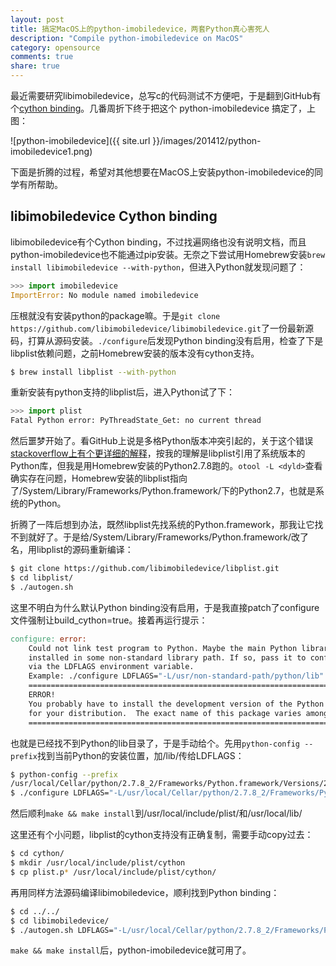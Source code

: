```yaml
---
layout: post
title: 搞定MacOS上的python-imobiledevice，两套Python真心害死人
description: "Compile python-imobiledevice on MacOS"
category: opensource
comments: true
share: true
---
```


最近需要研究libimobiledevice，总写c的代码测试不方便吧，于是翻到GitHub有个[cython binding](https://github.com/libimobiledevice/libimobiledevice/tree/master/cython)。几番周折下终于把这个 python-imobiledevice 搞定了，上图：

![python-imobiledevice]({{ site.url }}/images/201412/python-imobiledevice1.png)

下面是折腾的过程，希望对其他想要在MacOS上安装python-imobiledevice的同学有所帮助。

## libimobiledevice Cython binding

libimobiledevice有个Cython binding，不过找遍网络也没有说明文档，而且python-imobiledevice也不能通过pip安装。无奈之下尝试用Homebrew安装`brew install libimobiledevice --with-python`，但进入Python就发现问题了：

~~~python
>>> import imobiledevice
ImportError: No module named imobiledevice
~~~

压根就没有安装python的package嘛。于是`git clone https://github.com/libimobiledevice/libimobiledevice.git`了一份最新源码，打算从源码安装。`./configure`后发现Python binding没有启用，检查了下是libplist依赖问题，之前Homebrew安装的版本没有cython支持。

~~~sh
$ brew install libplist --with-python
~~~

重新安装有python支持的libplist后，进入Python试了下：

~~~python
>>> import plist
Fatal Python error: PyThreadState_Get: no current thread
~~~

然后噩梦开始了。看GitHub上说是多格Python版本冲突引起的，关于这个错误[stackoverflow上有个更详细的解释](http://stackoverflow.com/questions/15678153/homebrew-python-on-mac-os-x-10-8-fatal-python-error-pythreadstate-get-no-cu)，按我的理解是libplist引用了系统版本的Python库，但我是用Homebrew安装的Python2.7.8跑的。`otool -L <dyld>`查看确实存在问题，Homebrew安装的libplist指向了/System/Library/Frameworks/Python.framework/下的Python2.7，也就是系统的Python。

折腾了一阵后想到办法，既然libplist先找系统的Python.framework，那我让它找不到就好了。于是给/System/Library/Frameworks/Python.framework/改了名，用libplist的源码重新编译：

~~~sh
$ git clone https://github.com/libimobiledevice/libplist.git
$ cd libplist/
$ ./autogen.sh
~~~

这里不明白为什么默认Python binding没有启用，于是我直接patch了configure文件强制让build_cython=true。接着再运行提示：

~~~makefile
configure: error:
	Could not link test program to Python. Maybe the main Python library has been
	installed in some non-standard library path. If so, pass it to configure,
	via the LDFLAGS environment variable.
	Example: ./configure LDFLAGS="-L/usr/non-standard-path/python/lib"
	============================================================================
	ERROR!
	You probably have to install the development version of the Python package
	for your distribution.  The exact name of this package varies among them.
	============================================================================
~~~

也就是已经找不到Python的lib目录了，于是手动给个。先用`python-config --prefix`找到当前Python的安装位置，加/lib/传给LDFLAGS：

~~~sh
$ python-config --prefix
/usr/local/Cellar/python/2.7.8_2/Frameworks/Python.framework/Versions/2.7
$ ./configure LDFLAGS="-L/usr/local/Cellar/python/2.7.8_2/Frameworks/Python.framework/Versions/2.7/lib/"
~~~

然后顺利`make && make install`到/usr/local/include/plist/和/usr/local/lib/

这里还有个小问题，libplist的cython支持没有正确复制，需要手动copy过去：

~~~sh
$ cd cython/
$ mkdir /usr/local/include/plist/cython
$ cp plist.p* /usr/local/include/plist/cython/
~~~

再用同样方法源码编译libimobiledevice，顺利找到Python binding：

~~~sh
$ cd ../../
$ cd libimobiledevice/
$ ./autogen.sh LDFLAGS="-L/usr/local/Cellar/python/2.7.8_2/Frameworks/Python.framework/Versions/2.7/lib/"
~~~

`make && make install`后，python-imobiledevice就可用了。
